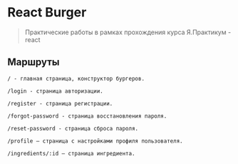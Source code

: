 # React Burger

> Практические работы в рамках прохождения курса Я.Практикум - react

## Маршруты

```
/ - главная страница, конструктор бургеров.

/login - страница авторизации.

/register - страница регистрации.

/forgot-password - страница восстановления пароля.

/reset-password - страница сброса пароля.

/profile — страница с настройками профиля пользователя.

/ingredients/:id — страница ингредиента.
```
